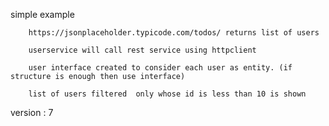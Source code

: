 simple example

        https://jsonplaceholder.typicode.com/todos/ returns list of users

        userservice will call rest service using httpclient

        user interface created to consider each user as entity. (if structure is enough then use interface)

        list of users filtered  only whose id is less than 10 is shown

version : 7
